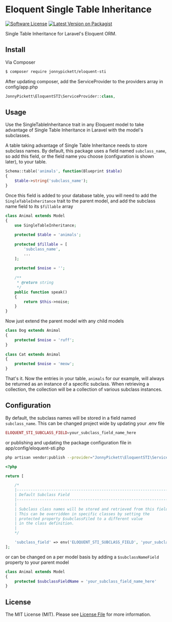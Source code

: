 # Eloquent Single Table Inheritance

[![Software License][ico-license]](LICENSE.md)
[![Latest Version on Packagist][ico-version]][link-packagist]

Single Table Inheritance for Laravel's Eloquent ORM.

## Install

Via Composer

``` bash
$ composer require jonnypickett/eloquent-sti
```

After updating composer, add the ServiceProvider to the providers array in config/app.php

``` php
JonnyPickett\EloquentSTI\ServiceProvider::class,
```

## Usage

Use the SingleTableInheritance trait in any Eloquent model to take advantage of Single Table Inheritance in Laravel with the model's subclasses.

A table taking advantage of Single Table Inheritance needs to store subclass names. By default, this package uses a field named `subclass_name`, so add this field, or the field name you choose (configuration is shown later), to your table.

```php
Schema::table('animals', function(Blueprint $table)
{
    $table->string('subclass_name');
}
```

Once this field is added to your database table, you will need to add the `SingleTableInheritance` trait to the parent model, and add the subclass name field to its `$fillable` array

``` php
class Animal extends Model
{
    use SingleTableInheritance;
    
    protected $table = 'animals';
    
    protected $fillable = [
        'subclass_name',
        ...
    ];
    
    protected $noise = '';
    
    /**
     * @return string
     */
    public function speak()
    {
        return $this->noise;
    }
}
```

Now just extend the parent model with any child models

```php
class Dog extends Animal
{
    protected $noise = 'ruff';
}
    
class Cat extends Animal
{
    protected $noise = 'meow';
}
```

That's it. Now the entries in your table, `animals` for our example, will always be returned as an instance of a specific subclass. When retrieving a collection, the collection will be a collection of various subclass instances. 

## Configuration

By default, the subclass names will be stored in a field named `subclass_name`. This can be changed project wide by updating your .env file
 
```php
ELOQUENT_STI_SUBCLASS_FIELD=your_subclass_field_name_here
```

or publishing and updating the package configuration file in app/config/eloquent-sti.php

```bash
php artisan vendor:publish --provider="JonnyPickett\EloquentSTI\ServiceProvider"
```

```php
<?php

return [

    /*
    |--------------------------------------------------------------------------
    | Default Subclass Field
    |--------------------------------------------------------------------------
    |
    | Subclass class names will be stored and retrieved from this field.
    | This can be overridden in specific classes by setting the
    | protected property $subclassFiled to a different value
    | in the class definition.
    |
    */

    'subclass_field' => env('ELOQUENT_STI_SUBCLASS_FIELD', 'your_subclass_field_name_here'),
];

```

or can be changed on a per model basis by adding a `$subclassNameField` property to your parent model

```php
class Animal extends Model
{
    protected $subclassFieldName = 'your_subclass_field_name_here'
}
```

## License

The MIT License (MIT). Please see [License File](LICENSE.md) for more information.

[ico-version]: https://img.shields.io/packagist/v/jonnypickett/eloquent-sti.svg?style=flat-square
[ico-license]: https://img.shields.io/badge/license-MIT-brightgreen.svg?style=flat-square
[ico-travis]: https://img.shields.io/travis/:vendor/:package_name/master.svg?style=flat-square
[ico-scrutinizer]: https://img.shields.io/scrutinizer/coverage/g/:vendor/:package_name.svg?style=flat-square
[ico-code-quality]: https://img.shields.io/scrutinizer/g/:vendor/:package_name.svg?style=flat-square
[ico-downloads]: https://img.shields.io/packagist/dt/:vendor/:package_name.svg?style=flat-square

[link-packagist]: https://packagist.org/packages/jonnypickett/eloquent-sti
[link-travis]: https://travis-ci.org/:vendor/:package_name
[link-scrutinizer]: https://scrutinizer-ci.com/g/:vendor/:package_name/code-structure
[link-code-quality]: https://scrutinizer-ci.com/g/:vendor/:package_name
[link-downloads]: https://packagist.org/packages/:vendor/:package_name
[link-author]: https://github.com/:author_username
[link-contributors]: ../../contributors
